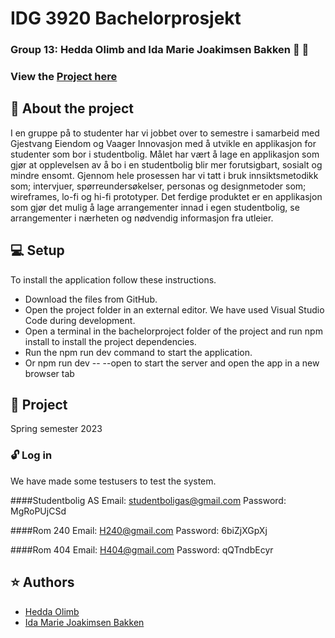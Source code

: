 # IDG 3920 Bachelorprosjekt
### Group 13: Hedda Olimb and Ida Marie Joakimsen Bakken  :woman: :woman: 
### View the [Project here](https://appheimat.netlify.app/about)

## :pushpin: About the project
I en gruppe på to studenter har vi jobbet over to semestre i samarbeid med Gjestvang Eiendom og Vaager Innovasjon med å utvikle en applikasjon for studenter som bor i studentbolig. Målet har vært å lage en applikasjon som gjør at opplevelsen av å bo i en studentbolig blir mer forutsigbart, sosialt og mindre ensomt. Gjennom hele prosessen har vi tatt i bruk innsiktsmetodikk som; intervjuer, spørreundersøkelser, personas og designmetoder som; wireframes, lo-fi og hi-fi prototyper. Det ferdige produktet er en applikasjon som gjør det mulig å lage arrangementer innad i egen studentbolig, se arrangementer i nærheten og nødvendig informasjon fra utleier.

## :computer: Setup 
To install the application follow these instructions.

- Download the files from GitHub.
- Open the project folder in an external editor. We have used Visual Studio Code during development.
- Open a terminal in the bachelorproject folder of the project and run npm install to install the project dependencies.
- Run the npm run dev command to start the application.
- Or npm run dev -- --open to start the server and open the app in a new browser tab

## :date: Project
Spring semester 2023

### :unlock: Log in 
We have made some testusers to test the system. 

####Studentbolig AS
Email: studentboligas@gmail.com
Password: MgRoPUjCSd

####Rom 240 
Email: H240@gmail.com
Password: 6biZjXGpXj

####Rom 404
Email: H404@gmail.com
Password: qQTndbEcyr


## :star: Authors 
- [Hedda Olimb](https://github.com/heddaoli)
- [Ida Marie Joakimsen Bakken](https://github.com/Imbakken)
